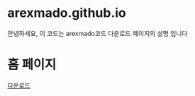 # arexmado.github.io
안녕하세요, 이 코드는 arexmado코드 다운로드 페이지의 설명 입니다

<html lang="ko">
<head>
    <meta charset="UTF-8">
</head>
<body>
    <h1>홈 페이지</h1>
    <!-- 다운로드 클릭 시 로그인 페이지로 이동 -->
    <a href="login.html">다운로드</a>
</body>
</html>
